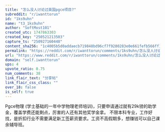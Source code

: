 ```yaml
---
title: "怎么没人讨论过英国pgce项目?"
subreddit: "r/iwanttorun"
id: "1ks9uhn"
name: "t3_1ks9uhn"
author: "SoftMost101"
created_utc: 1747863303
created_key: "250521213503"
capture_ts: "250927160448"
content_sha256: "1c4005b5d0addaecb719848bd96cf7f9280283e0e661fefb566ff1243d3432b8"
permalink: "https://reddit.com/r/iwanttorun/comments/1ks9uhn/怎么没人讨论过英国pgce项目/"
url: "https://www.reddit.com/r/iwanttorun/comments/1ks9uhn/怎么没人讨论过英国pgce项目/"
domain: "self.iwanttorun"
ups: 4
upvote_ratio: 0.75
num_comments: 38
link_flair_text: "分享帖"
link_flair_css_class: ""
over_18: false
is_self: true
---
```


Pgce物理
(学士基础的一年中学物理老师培训)，只要申请通过就有29k镑的助学金，覆盖学费还能剩点，厉害的人还有其他奖学金拿。
不限本科专业，工作好找，是折扣行业不需要满足新工签薪资要求。工资不高假期多，想赚钱可以自己课余辅导班。
